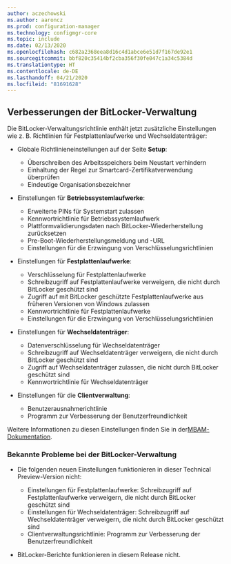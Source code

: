 ```yaml
---
author: aczechowski
ms.author: aaroncz
ms.prod: configuration-manager
ms.technology: configmgr-core
ms.topic: include
ms.date: 02/13/2020
ms.openlocfilehash: c682a2368eea8d16c4d1abce6e51d7f167de92e1
ms.sourcegitcommit: bbf820c35414bf2cba356f30fe047c1a34c5384d
ms.translationtype: HT
ms.contentlocale: de-DE
ms.lasthandoff: 04/21/2020
ms.locfileid: "81691628"
---
```

## <a name="improvements-to-bitlocker-management"></a><a name="bkmk_bitlocker"></a> Verbesserungen der BitLocker-Verwaltung

<!--5925683-->

Die BitLocker-Verwaltungsrichtlinie enthält jetzt zusätzliche Einstellungen wie z. B. Richtlinien für Festplattenlaufwerke und Wechseldatenträger:

- Globale Richtlinieneinstellungen auf der Seite **Setup**:

  - Überschreiben des Arbeitsspeichers beim Neustart verhindern
  - Einhaltung der Regel zur Smartcard-Zertifikatverwendung überprüfen
  - Eindeutige Organisationsbezeichner

- Einstellungen für **Betriebssystemlaufwerke**:

  - Erweiterte PINs für Systemstart zulassen
  - Kennwortrichtlinie für Betriebssystemlaufwerk
  - Plattformvalidierungsdaten nach BitLocker-Wiederherstellung zurücksetzen
  - Pre-Boot-Wiederherstellungsmeldung und -URL
  - Einstellungen für die Erzwingung von Verschlüsselungsrichtlinien

- Einstellungen für **Festplattenlaufwerke**:

  - Verschlüsselung für Festplattenlaufwerke
  - Schreibzugriff auf Festplattenlaufwerke verweigern, die nicht durch BitLocker geschützt sind
  - Zugriff auf mit BitLocker geschützte Festplattenlaufwerke aus früheren Versionen von Windows zulassen
  - Kennwortrichtlinie für Festplattenlaufwerke
  - Einstellungen für die Erzwingung von Verschlüsselungsrichtlinien

- Einstellungen für **Wechseldatenträger**:

  - Datenverschlüsselung für Wechseldatenträger
  - Schreibzugriff auf Wechseldatenträger verweigern, die nicht durch BitLocker geschützt sind
  - Zugriff auf Wechseldatenträger zulassen, die nicht durch BitLocker geschützt sind
  - Kennwortrichtlinie für Wechseldatenträger

- Einstellungen für die **Clientverwaltung**:

  - Benutzerausnahmerichtlinie
  - Programm zur Verbesserung der Benutzerfreundlichkeit

Weitere Informationen zu diesen Einstellungen finden Sie in der[MBAM-Dokumentation](https://docs.microsoft.com/microsoft-desktop-optimization-pack/mbam-v25/planning-for-mbam-25-group-policy-requirements).

### <a name="bitlocker-management-known-issues"></a>Bekannte Probleme bei der BitLocker-Verwaltung

- Die folgenden neuen Einstellungen funktionieren in dieser Technical Preview-Version nicht:

  - Einstellungen für Festplattenlaufwerke: Schreibzugriff auf Festplattenlaufwerke verweigern, die nicht durch BitLocker geschützt sind
  - Einstellungen für Wechseldatenträger: Schreibzugriff auf Wechseldatenträger verweigern, die nicht durch BitLocker geschützt sind
  - Clientverwaltungsrichtlinie: Programm zur Verbesserung der Benutzerfreundlichkeit

- BitLocker-Berichte funktionieren in diesem Release nicht.
